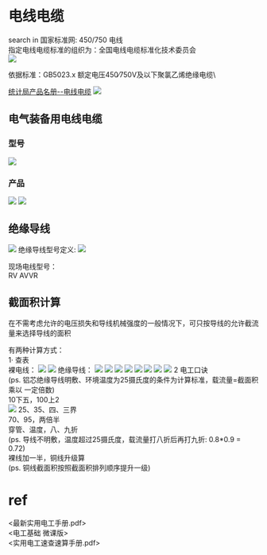 # 电线电缆
search in 国家标准网: 450/750 电线 \
指定电线电缆标准的组织为：全国电线电缆标准化技术委员会 \
![](../img/Snipaste_2024-07-12_08-12-03.png)

依据标准：GB5023.x 额定电压450∕750V及以下聚氯乙烯绝缘电缆\

[统计局产品名册--电线电缆](https://www.stats.gov.cn/sj/tjbz/tjypflml/2010/39/3909.html)
![](../img/Snipaste_2024-07-12_10-43-18.png)

## 电气装备用电线电缆
### 型号
![](../img/Snipaste_2024-07-12_11-25-39.png)
### 产品
![](../img/Snipaste_2024-07-12_11-29-33.png)
![](../img/Snipaste_2024-07-12_11-32-25.png)

## 绝缘导线
![](../img/Snipaste_2024-07-12_11-04-05.png)
绝缘导线型号定义:
![](../img/Snipaste_2024-07-12_11-05-03.png)

现场电线型号：\
RV AVVR	

## 截面积计算
在不需考虑允许的电压损失和导线机械强度的一般情况下，可只按导线的允许截流量来选择导线的面积

有两种计算方式：\
1· 查表 \
裸电线：
![](../img/Snipaste_2024-07-12_11-42-31.png)
![](../img/Snipaste_2024-07-12_11-43-13.png)
绝缘导线：
![](../img/Snipaste_2024-07-12_11-44-01.png)
![](../img/Snipaste_2024-07-12_11-44-29.png)
![](../img/Snipaste_2024-07-12_11-44-49.png)
![](../img/Snipaste_2024-07-12_11-48-04.png)
![](../img/Snipaste_2024-07-12_11-48-28.png)
![](../img/Snipaste_2024-07-12_11-48-43.png)
![](../img/Snipaste_2024-07-12_11-49-03.png)
![](../img/Snipaste_2024-07-12_11-49-26.png)
2 电工口诀\
(ps. 铝芯绝缘导线明敷、环境温度为25摄氏度的条件为计算标准，载流量=截面积 乘以 一定倍数) \
10下五，100上2\
![](../img/Snipaste_2024-07-12_11-54-12.png)
25、35、四、三界\
70、95，两倍半\
穿管、温度，八、九折\
(ps. 导线不明敷，温度超过25摄氏度，载流量打八折后再打九折: 0.8*0.9 = 0.72)\
裸线加一半，铜线升级算\
(ps. 铜线截面积按照截面积排列顺序提升一级)

# ref
<最新实用电工手册.pdf>\
<电工基础 微课版>\
<实用电工速查速算手册.pdf>
